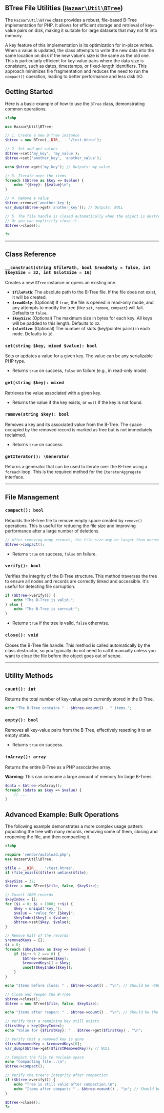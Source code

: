 ## BTree File Utilities ([`Hazaar\Util\BTree`](/api/class/Hazaar/Util/BTree.html))

The `Hazaar\Util\BTree` class provides a robust, file-based B-Tree implementation for PHP. It allows for efficient storage and retrieval of key-value pairs on disk, making it suitable for large datasets that may not fit into memory.

A key feature of this implementation is its optimization for in-place writes. When a value is updated, the class attempts to write the new data into the same location on disk if the new value's size is the same as the old one. This is particularly efficient for key-value pairs where the data size is consistent, such as dates, timestamps, or fixed-length identifiers. This approach minimizes file fragmentation and reduces the need to run the `compact()` operation, leading to better performance and less disk I/O.

## Getting Started

Here is a basic example of how to use the `BTree` class, demonstrating common operations.

```php
<?php

use Hazaar\Util\BTree;

// 1. Create a new B-Tree instance
$btree = new BTree(__DIR__ . '/test.btree');

// 2. Set and get values
$btree->set('my_key', 'my_value');
$btree->set('another_key', 'another_value');

echo $btree->get('my_key'); // Outputs: my_value

// 3. Iterate over the items
foreach ($btree as $key => $value) {
    echo "{$key}: {$value}\n";
}

// 4. Remove a value
$btree->remove('another_key');
var_dump($btree->get('another_key')); // Outputs: NULL

// 5. The file handle is closed automatically when the object is destroyed.
// Or you can explicitly close it.
$btree->close();

?>
```

---

## Class Reference

### `__construct(string $filePath, bool $readOnly = false, int $keySize = 32, int $slotSize = 16)`

Creates a new `BTree` instance or opens an existing one.

-   **`$filePath`**: The absolute path to the B-Tree file. If the file does not exist, it will be created.
-   **`$readOnly`**: (Optional) If `true`, the file is opened in read-only mode, and any attempts to modify the tree (like `set`, `remove`, `compact`) will fail. Defaults to `false`.
-   **`$keySize`**: (Optional) The maximum size in bytes for each key. All keys will be padded to this length. Defaults to `32`.
-   **`$slotSize`**: (Optional) The number of slots (key/pointer pairs) in each node. Defaults to `16`.

### `set(string $key, mixed $value): bool`

Sets or updates a value for a given key. The value can be any serializable PHP type.

-   Returns `true` on success, `false` on failure (e.g., in read-only mode).

### `get(string $key): mixed`

Retrieves the value associated with a given key.

-   Returns the value if the key exists, or `null` if the key is not found.

### `remove(string $key): bool`

Removes a key and its associated value from the B-Tree. The space occupied by the removed record is marked as free but is not immediately reclaimed.

-   Returns `true` on success.

### `getIterator(): \Generator`

Returns a generator that can be used to iterate over the B-Tree using a `foreach` loop. This is the required method for the `IteratorAggregate` interface.

---

## File Management

### `compact(): bool`

Rebuilds the B-Tree file to remove empty space created by `remove()` operations. This is useful for reducing the file size and improving performance after a large number of deletions.

```php
// After removing many records, the file size may be larger than necessary.
$btree->compact(); 
```

-   Returns `true` on success, `false` on failure.

### `verify(): bool`

Verifies the integrity of the B-Tree structure. This method traverses the tree to ensure all nodes and records are correctly linked and accessible. It's useful for detecting file corruption.

```php
if ($btree->verify()) {
    echo "The B-Tree is valid.";
} else {
    echo "The B-Tree is corrupt!";
}
```

-   Returns `true` if the tree is valid, `false` otherwise.

### `close(): void`

Closes the B-Tree file handle. This method is called automatically by the class destructor, so you typically do not need to call it manually unless you want to close the file before the object goes out of scope.

---

## Utility Methods

### `count(): int`

Returns the total number of key-value pairs currently stored in the B-Tree.

```php
echo "The B-Tree contains " . $btree->count() . " items.";
```

### `empty(): bool`

Removes all key-value pairs from the B-Tree, effectively resetting it to an empty state.

-   Returns `true` on success.

### `toArray(): array`

Returns the entire B-Tree as a PHP associative array.

**Warning**: This can consume a large amount of memory for large B-Trees.

```php
$data = $btree->toArray();
foreach ($data as $key => $value) {
    // ...
}
```

## Advanced Example: Bulk Operations

The following example demonstrates a more complex usage pattern: populating the tree with many records, removing some of them, closing and reopening the file, and then compacting it.

```php
<?php

require 'vendor/autoload.php';
use Hazaar\Util\BTree;

$file = __DIR__ . '/test.btree';
if (file_exists($file)) unlink($file);

$keySize = 32;
$btree = new BTree($file, false, $keySize);

// Insert 1000 records
$keyIndex = [];
for ($i = 0; $i < 1000; ++$i) {
    $key = uniqid('key_');
    $value = "value_for_{$key}";
    $keyIndex[$key] = $value;
    $btree->set($key, $value);
}

// Remove half of the records
$removedKeys = [];
$i = 0;
foreach ($keyIndex as $key => $value) {
    if ($i++ % 2 === 0) {
        $btree->remove($key);
        $removedKeys[] = $key;
        unset($keyIndex[$key]);
    }
}

echo "Items before close: " . $btree->count() . "\n"; // Should be ~500

// Close and reopen the B-Tree
$btree->close();
$btree = new BTree($file, false, $keySize);

echo "Items after reopen: " . $btree->count() . "\n"; // Should be the same

// Verify that a remaining key still exists
$firstKey = key($keyIndex);
echo "Value for {$firstKey}: " . $btree->get($firstKey) . "\n";

// Verify that a removed key is gone
$firstRemovedKey = $removedKeys[0];
var_dump($btree->get($firstRemovedKey)); // NULL

// Compact the file to reclaim space
echo "Compacting file...\n";
$btree->compact();

// Verify the tree's integrity after compaction
if ($btree->verify()) {
    echo "Tree is still valid after compaction.\n";
    echo "Items after compact: " . $btree->count() . "\n"; // Should be the same
}

$btree->close();
?>
```
